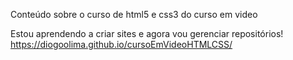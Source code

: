 Conteúdo sobre o curso de html5 e css3 do curso em video

Estou aprendendo a criar sites e agora vou gerenciar repositórios!
https://diogoolima.github.io/cursoEmVideoHTMLCSS/

